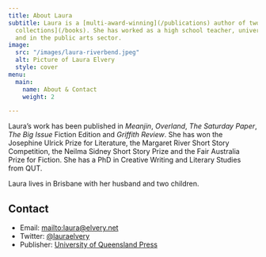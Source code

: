 ```yaml
---
title: About Laura
subtitle: Laura is a [multi-award-winning](/publications) author of two [short story
  collections](/books). She has worked as a high school teacher, university lecturer,
  and in the public arts sector.
image:
  src: "/images/laura-riverbend.jpeg"
  alt: Picture of Laura Elvery
  style: cover
menu:
  main:
    name: About & Contact
    weight: 2

---
```

Laura’s work has been published in _Meanjin_, _Overland_, _The Saturday Paper_, _The Big Issue_ Fiction Edition and _Griffith Review_. She has won the Josephine Ulrick Prize for Literature, the Margaret River Short Story Competition, the Neilma Sidney Short Story Prize and the Fair Australia Prize for Fiction. She has a PhD in Creative Writing and Literary Studies from QUT.

Laura lives in Brisbane with her husband and two children.

## Contact

* Email: [mailto:laura@elvery.net](mailto:laura@elvery.net)
* Twitter: [@lauraelvery](https://twitter.com/lauraelvery)
* Publisher: [University of Queensland Press](https://www.uqp.uq.edu.au/contactus.aspx)